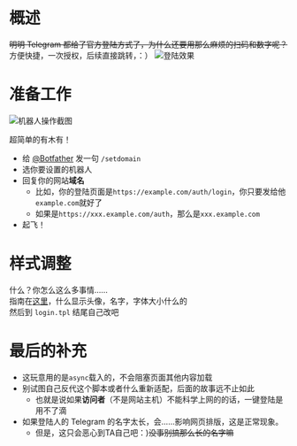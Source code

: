 # 概述

~~明明 Telegram 都给了官方登陆方式了，为什么还要用那么麻烦的扫码和数字呢？~~  
方便快捷，一次授权，后续直接跳转，：）
![登陆效果](http://ww1.sinaimg.cn/large/d0953529ly1fr3yx5wg36j20n00hdq5r.jpg)

# 准备工作

![机器人操作截图](http://ww1.sinaimg.cn/large/d0953529gy1fr3z32hg9fj20hm0cnq6t.jpg)

超简单的有木有！
- 给 [@Botfather](https://t.me/botfather) 发一句 `/setdomain`
- 选你要设置的机器人
- 回复你的网站**域名**
    - 比如，你的登陆页面是`https://example.com/auth/login`，你只要发给他`example.com`就好了
    - 如果是`https://xxx.example.com/auth`，那么是`xxx.example.com`
- 起飞！

# 样式调整

什么？你怎么这么多事情……  
指南在[这里](https://core.telegram.org/widgets/login)，什么显示头像，名字，字体大小什么的  
然后到 `login.tpl` 结尾自己改吧  

# 最后的补充

- 这玩意用的是`async`载入的，不会阻塞页面其他内容加载
- 别试图自己反代这个脚本或者什么重新适配，后面的故事远不止如此
    - 也就是说如果**访问者**（不是网站主机）不能科学上网的的话，一键登陆是用不了滴
- 如果登陆人的 Telegram 的名字太长，会……影响网页排版，这是正常现象。
    - 但是，这只会恶心到TA自己吧：)~~没事别搞那么长的名字嘛~~

